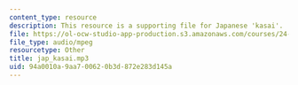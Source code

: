 ```yaml
---
content_type: resource
description: This resource is a supporting file for Japanese 'kasai'.
file: https://ol-ocw-studio-app-production.s3.amazonaws.com/courses/24-901-language-and-its-structure-i-phonology-fall-2010/94a0010a9aa700620b3d872e283d145a_jap_kasai.mp3
file_type: audio/mpeg
resourcetype: Other
title: jap_kasai.mp3
uid: 94a0010a-9aa7-0062-0b3d-872e283d145a
---
```

